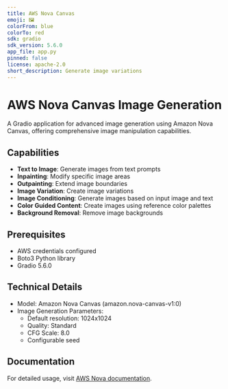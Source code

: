 ```yaml
---
title: AWS Nova Canvas
emoji: 🖼️
colorFrom: blue
colorTo: red
sdk: gradio
sdk_version: 5.6.0
app_file: app.py
pinned: false
license: apache-2.0
short_description: Generate image variations
---
```



# AWS Nova Canvas Image Generation

A Gradio application for advanced image generation using Amazon Nova Canvas, offering comprehensive image manipulation capabilities.

## Capabilities

- **Text to Image**: Generate images from text prompts
- **Inpainting**: Modify specific image areas 
- **Outpainting**: Extend image boundaries 
- **Image Variation**: Create image variations
- **Image Conditioning**: Generate images based on input image and text
- **Color Guided Content**: Create images using reference color palettes
- **Background Removal**: Remove image backgrounds

## Prerequisites

- AWS credentials configured
- Boto3 Python library
- Gradio 5.6.0

## Technical Details

- Model: Amazon Nova Canvas (amazon.nova-canvas-v1:0)
- Image Generation Parameters:
  - Default resolution: 1024x1024
  - Quality: Standard
  - CFG Scale: 8.0
  - Configurable seed

## Documentation

For detailed usage, visit [AWS Nova documentation](https://docs.aws.amazon.com/nova/latest/userguide/what-is-nova.html).
